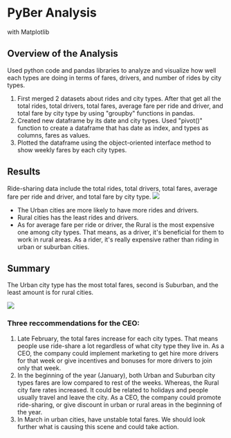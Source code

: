 # PyBer Analysis
with Matplotlib
## Overview of the Analysis
Used python code and pandas libraries to analyze and visualize how well each types are doing in terms of fares, drivers, and number of rides by city types. 
1. First merged 2 datasets about rides and city types. After that get all the total rides, total drivers, total fares, average fare per ride and driver, and total fare by city type by using "groupby" functions in pandas. 
2. Created new dataframe by its date and city types. Used "pivot()" function to create a dataframe that has date as index, and types as columns, fares as values. 
3. Plotted the dataframe using the object-oriented interface method to show weekly fares by each city types.

## Results
Ride-sharing data include the total rides, total drivers, total fares, average fare per ride and driver, and total fare by city type. 
![](https://user-images.githubusercontent.com/64121596/143131652-47a5bc84-8563-4eb0-b96e-378ea150e4db.png)
* The Urban cities are more likely to have more rides and drivers. 
* Rural cities has the least rides and drivers. 
* As for average fare per ride or driver, the Rural is the most expensive one among city types. That means, as a driver, it's beneficial for them to work in rural areas. As a rider, it's really expensive rather than riding in urban or suburban cities. 

## Summary
The Urban city type has the most total fares, second is Suburban, and the least amount is for rural cities. 

![](https://user-images.githubusercontent.com/64121596/143097188-c4530c59-aa54-4316-a9be-f1e239a6d7ad.png)

### Three reccommendations for the CEO:
1. Late February, the total fares increase for each city types. That means people use ride-share a lot regardless of what city type they live in. As a CEO, the company could implement marketing to get hire more drivers for that week or give incentives and bonuses for more drivers to join only that week.
2. In the beginning of the year (January), both Urban and Suburban city types fares are low compared to rest of the weeks. Whereas, the Rural city fare rates increased. It could be related to holidays and people usually travel and leave the city. As a CEO, the company could promote ride-sharing, or give discount in urban or rural areas in the beginning of the year.
3. In March in urban cities, have unstable total fares. We should look further what is causing this scene and could take action.
